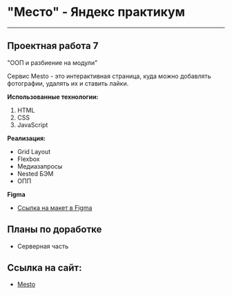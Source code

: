 # "Место" - Яндекс практикум

---

## Проектная работа 7
"ООП и разбиение на модули"

Сервис Mesto - это интерактивная страница, куда можно добавлять фотографии, удалять их и ставить лайки.

**Использованные технологии:**
1. HTML
2. CSS
3. JavaScript

**Реализация:**
* Grid Layout
* Flexbox
* Медиазапросы
* Nested БЭМ
* ОПП

**Figma**

* [Ссылка на макет в Figma](https://www.figma.com/file/2cn9N9jSkmxD84oJik7xL7/JavaScript.-Sprint-4?node-id=0%3A1)

## Планы по доработке

* Серверная часть

## Ссылка на сайт:

* [Mesto](https://ivancker.github.io/mesto/src/index.html)